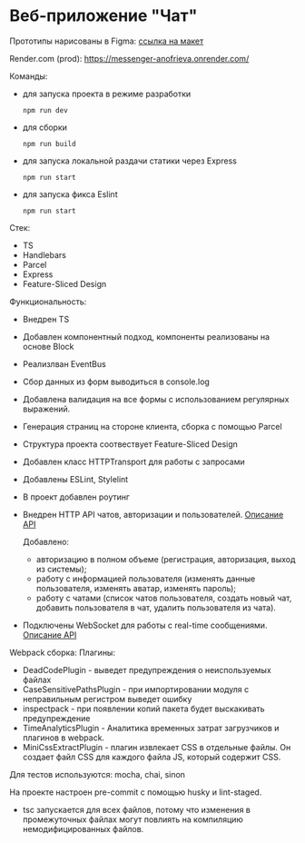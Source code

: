 # Веб-приложение "Чат"

Прототипы нарисованы в Figma: [ссылка на макет](https://www.figma.com/file/Qpll50dWQyTTndVqcu4RoT/Messenger?node-id=0%3A1&t=9wPPl45nOaz20qiK-1)

Render.com (prod): https://messenger-anofrieva.onrender.com/


Команды:
- для запуска проекта в режиме разработки
    ```
    npm run dev
    ```

- для сборки
    ```
    npm run build
    ```
- для запуска локальной раздачи статики через Express
  ```
  npm run start
  ```

- для запуска фикса Eslint
  ```
  npm run start
  ```


Стек:
  - TS
  - Handlebars
  - Parcel
  - Express
  - Feature-Sliced Design

Функциональность:

 - Внедрен TS
 - Добавлен компонентный подход, компоненты реализованы на основе Block
 - Реализлван EventBus
 - Сбор данных из форм выводиться в console.log
 - Добавлена валидация на все формы с использованием регулярных выражений.
 - Генерация страниц на стороне клиента, сборка с помощью Parcel
 - Структура проекта соотвествует Feature-Sliced Design
 - Добавлен класс HTTPTransport для работы с запросами
 - Добавлены ESLint, Stylelint
 - В проект добавлен роутинг
 - Внедрен HTTP API чатов, авторизации и пользователей. [Описание API](https://ya-praktikum.tech/api/v2/swagger/#/)

    Добавлено:

    - авторизацию в полном объеме (регистрация, авторизация, выход из системы);
    - работу с информацией пользователя (изменять данные пользователя, изменять аватар, изменять пароль);
    - работу с чатами (список чатов пользователя, создать новый чат, добавить пользователя в чат, удалить пользователя из чата).
- Подключены WebSocket для работы с real-time сообщениями. [Описание API](https://ya-praktikum.tech/api/v2/openapi/ws)

Webpack сборка:
Плагины:
- DeadCodePlugin - выведет предупреждения о неиспользуемых файлах
- CaseSensitivePathsPlugin - при импортировании модуля с неправильным регистром выведет ошибку
- inspectpack - при появлении копий пакета будет выскакивать предупреждение
- TimeAnalyticsPlugin - Аналитика временных затрат загрузчиков и плагинов в webpack.
- MiniCssExtractPlugin - плагин извлекает CSS в отдельные файлы. Он создает файл CSS для каждого файла JS, который содержит CSS.

Для тестов используются: mocha, chai, sinon

На проекте настроен pre-commit с помощью husky и lint-staged.
- tsc запускается для всех файлов, потому что изменения в промежуточных файлах могут повлиять на компиляцию немодифицированных файлов.


